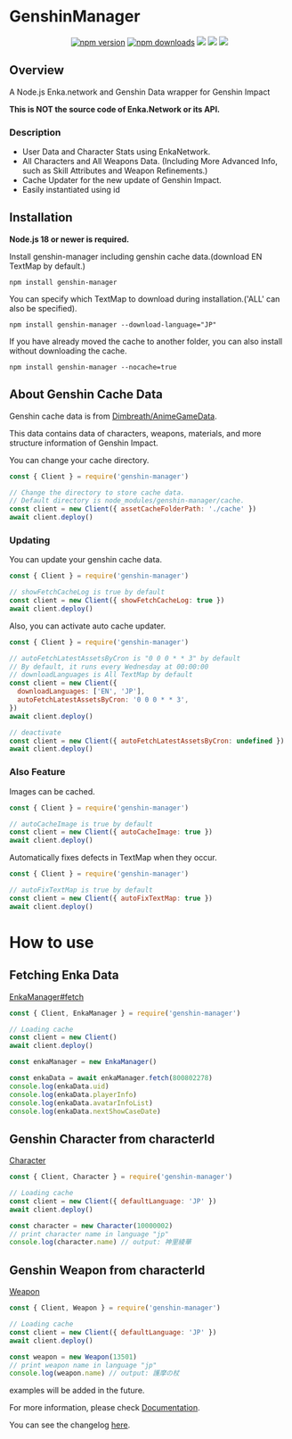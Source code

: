 # GenshinManager

<div align="center">
	<p>
		<a href="https://www.npmjs.com/package/genshin-manager"><img src="https://img.shields.io/npm/v/genshin-manager.svg?maxAge=3600" alt="npm version" /></a>
		<a href="https://www.npmjs.com/package/genshin-manager"><img src="https://img.shields.io/npm/dt/genshin-manager.svg?maxAge=3600" alt="npm downloads" /></a>
		<a href="https://github.com/Rollphes/genshin-manager/actions/workflows/github-code-scanning/codeql"><img src="https://github.com/Rollphes/genshin-manager/actions/workflows/github-code-scanning/codeql/badge.svg"/></a>
        <a href="https://github.com/Rollphes/genshin-manager/actions/workflows/eslint.yaml"><img src="https://github.com/Rollphes/genshin-manager/actions/workflows/eslint.yaml/badge.svg"/></a>
    	<a href="https://github.com/Rollphes/genshin-manager/blob/main/LICENCE"><img src="https://img.shields.io/badge/License-MIT-yellow.svg"/></a>
	</p>
</div>

## Overview

A Node.js Enka.network and Genshin Data wrapper for Genshin Impact

**This is NOT the source code of Enka.Network or its API.**

### Description

- User Data and Character Stats using EnkaNetwork.
- All Characters and All Weapons Data. (Including More Advanced Info, such as Skill Attributes and Weapon Refinements.)
- Cache Updater for the new update of Genshin Impact.
- Easily instantiated using id

## Installation

**Node.js 18 or newer is required.**

Install genshin-manager including genshin cache data.(download EN TextMap by default.)

```sh-session
npm install genshin-manager
```

You can specify which TextMap to download during installation.('ALL' can also be specified).

```sh-session
npm install genshin-manager --download-language="JP"
```

If you have already moved the cache to another folder, you can also install without downloading the cache.

```sh-session
npm install genshin-manager --nocache=true
```

## About Genshin Cache Data

Genshin cache data is from [Dimbreath/AnimeGameData](https://gitlab.com/Dimbreath/AnimeGameData).

This data contains data of characters, weapons, materials, and more structure information of Genshin Impact.

You can change your cache directory.

```js
const { Client } = require('genshin-manager')

// Change the directory to store cache data.
// Default directory is node_modules/genshin-manager/cache.
const client = new Client({ assetCacheFolderPath: './cache' })
await client.deploy()
```

### Updating

You can update your genshin cache data.

```js
const { Client } = require('genshin-manager')

// showFetchCacheLog is true by default
const client = new Client({ showFetchCacheLog: true })
await client.deploy()
```

Also, you can activate auto cache updater.

```js
const { Client } = require('genshin-manager')

// autoFetchLatestAssetsByCron is "0 0 0 * * 3" by default
// By default, it runs every Wednesday at 00:00:00
// downloadLanguages is All TextMap by default
const client = new Client({
  downloadLanguages: ['EN', 'JP'],
  autoFetchLatestAssetsByCron: '0 0 0 * * 3',
})
await client.deploy()

// deactivate
const client = new Client({ autoFetchLatestAssetsByCron: undefined })
await client.deploy()
```

### Also Feature

Images can be cached.

```js
const { Client } = require('genshin-manager')

// autoCacheImage is true by default
const client = new Client({ autoCacheImage: true })
await client.deploy()
```

Automatically fixes defects in TextMap when they occur.

```js
const { Client } = require('genshin-manager')

// autoFixTextMap is true by default
const client = new Client({ autoFixTextMap: true })
await client.deploy()
```

# How to use

## Fetching Enka Data

[EnkaManager#fetch](https://rollphes.github.io/genshin-manager/classes/EnkaManager.html#fetch)

```js
const { Client, EnkaManager } = require('genshin-manager')

// Loading cache
const client = new Client()
await client.deploy()

const enkaManager = new EnkaManager()

const enkaData = await enkaManager.fetch(800802278)
console.log(enkaData.uid)
console.log(enkaData.playerInfo)
console.log(enkaData.avatarInfoList)
console.log(enkaData.nextShowCaseDate)
```

## Genshin Character from characterId

[Character](https://rollphes.github.io/genshin-manager/classes/Character.html)

```js
const { Client, Character } = require('genshin-manager')

// Loading cache
const client = new Client({ defaultLanguage: 'JP' })
await client.deploy()

const character = new Character(10000002)
// print character name in language "jp"
console.log(character.name) // output: 神里綾華
```

## Genshin Weapon from characterId

[Weapon](https://rollphes.github.io/genshin-manager/classes/Weapon.html)

```js
const { Client, Weapon } = require('genshin-manager')

// Loading cache
const client = new Client({ defaultLanguage: 'JP' })
await client.deploy()

const weapon = new Weapon(13501)
// print weapon name in language "jp"
console.log(weapon.name) // output: 護摩の杖
```

examples will be added in the future.

For more information, please check [Documentation](https://rollphes.github.io/genshin-manager/index.html).

You can see the changelog [here](https://github.com/Rollphes/genshin-manager/releases).
